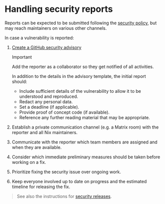 # Handling security reports

Reports can be expected to be submitted following the [security policy](https://github.com/NixOS/nix/security/policy), but may reach maintainers on various other channels.

In case a vulnerability is reported:

1. [Create a GitHub security advisory](https://github.com/NixOS/nix/security/advisories/new)

   > [!IMPORTANT]
   > Add the reporter as a collaborator so they get notified of all activities.

   In addition to the details in the advisory template, the initial report should:
   
   - Include sufficient details of the vulnerability to allow it to be understood and reproduced.
   - Redact any personal data.
   - Set a deadline (if applicable).
   - Provide proof of concept code (if available).
   - Reference any further reading material that may be appropriate.

1. Establish a private communication channel (e.g. a Matrix room) with the reporter and all Nix maintainers.

1. Communicate with the reporter which team members are assigned and when they are available.

1. Consider which immediate preliminary measures should be taken before working on a fix.

1. Prioritize fixing the security issue over ongoing work.

1. Keep everyone involved up to date on progress and the estimated timeline for releasing the fix.

> See also the instructions for [security releases](./release-process.md#security-releases).

